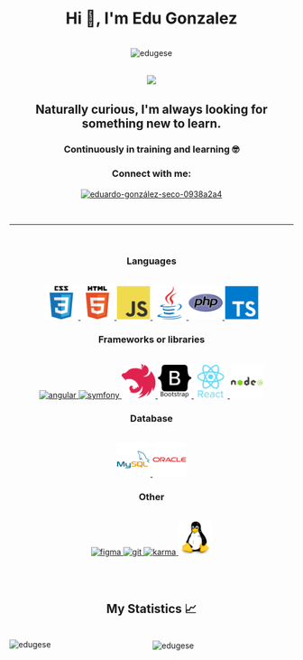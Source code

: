 <h1 align="center">Hi 👋, I'm Edu Gonzalez</h1>
<br/>
<div align="center"><img  src="https://komarev.com/ghpvc/?username=edugese&label=Profile%20views&color=0e75b6&style=flat" alt="edugese" /></div>
<br/>
<p align="center">
	<a href="https://github.com/Bouaskaoun">
		<img src="https://readme-typing-svg.herokuapp.com?lines=Web+Developer;Front-end++Back-end;Always+learning;Always+motivated&center=true&width=380&height=45">
</a>
</p>

<div align="center">


 ## Naturally curious, I'm always looking for something new to learn.

### Continuously in training and learning 🤓
</div>





 
 
<h3 align="center">Connect with me:</h3>
<p align="center">
<a href="https://linkedin.com/in/eduardo-gonzález-seco-0938a2a4" target="blank"><img align="center" src="https://raw.githubusercontent.com/rahuldkjain/github-profile-readme-generator/master/src/images/icons/Social/linked-in-alt.svg" alt="eduardo-gonzález-seco-0938a2a4" height="30" width="40" /></a>
</p>

<br>
<hr>
<br>


<div>

 <div align="center">
 <h3>Languages</h3>
	 <br>
<a href="https://www.w3schools.com/css/" target="_blank" rel="noreferrer"> <img src="https://raw.githubusercontent.com/devicons/devicon/master/icons/css3/css3-original-wordmark.svg" alt="css3" width="60" height="60"/> </a>
<a href="https://www.w3.org/html/" target="_blank" rel="noreferrer"> <img src="https://raw.githubusercontent.com/devicons/devicon/master/icons/html5/html5-original-wordmark.svg" alt="html5" width="60" height="60"/> </a>
<a href="https://developer.mozilla.org/en-US/docs/Web/JavaScript" target="_blank" rel="noreferrer"> <img src="https://raw.githubusercontent.com/devicons/devicon/master/icons/javascript/javascript-original.svg" alt="javascript" width="60" height="60"/> </a>
<a href="https://www.java.com" target="_blank" rel="noreferrer"> <img src="https://raw.githubusercontent.com/devicons/devicon/master/icons/java/java-original.svg" alt="java" width="60" height="60"/> </a>
<a href="https://www.php.net" target="_blank" rel="noreferrer"> <img src="https://raw.githubusercontent.com/devicons/devicon/master/icons/php/php-original.svg" alt="php" width="60" height="60"/> </a>
<a href="https://www.typescriptlang.org/" target="_blank" rel="noreferrer"> <img src="https://raw.githubusercontent.com/devicons/devicon/master/icons/typescript/typescript-original.svg" alt="typescript" width="60" height="60"/> </a> 
	 <br>
</div>

<div align="center">
 <h3>Frameworks or libraries</h3>
	<br>
<a href="https://angular.io" target="_blank" rel="noreferrer"> <img src="https://angular.io/assets/images/logos/angular/angular.svg" alt="angular" width="60" height="60"/> </a>
<a href="https://symfony.com" target="_blank" rel="noreferrer"> <img src="https://symfony.com/logos/symfony_black_03.svg" alt="symfony" width="60" height="60"/> </a>
<a href="https://nestjs.com/" target="_blank" rel="noreferrer"> <img src="https://raw.githubusercontent.com/devicons/devicon/master/icons/nestjs/nestjs-plain.svg" alt="nestjs" width="60" height="60"/> </a>
<a href="https://getbootstrap.com" target="_blank" rel="noreferrer"> <img src="https://raw.githubusercontent.com/devicons/devicon/master/icons/bootstrap/bootstrap-plain-wordmark.svg" alt="bootstrap" width="60" height="60"/> </a> 
<a href="https://reactjs.org/" target="_blank" rel="noreferrer"> <img src="https://raw.githubusercontent.com/devicons/devicon/master/icons/react/react-original-wordmark.svg" alt="react" width="60" height="60"/> </a> 
<a href="https://nodejs.org" target="_blank" rel="noreferrer"> <img src="https://raw.githubusercontent.com/devicons/devicon/master/icons/nodejs/nodejs-original-wordmark.svg" alt="nodejs" width="60" height="60"/> </a> 
<br>
</div>

<div align="center">
 <h3>Database</h3>
	<br>
<a href="https://www.mysql.com/" target="_blank" rel="noreferrer"> <img src="https://raw.githubusercontent.com/devicons/devicon/master/icons/mysql/mysql-original-wordmark.svg" alt="mysql" width="60" height="60"/> </a> 
<a href="https://www.oracle.com/" target="_blank" rel="noreferrer"> <img src="https://raw.githubusercontent.com/devicons/devicon/master/icons/oracle/oracle-original.svg" alt="oracle" width="60" height="60"/> </a> 
</div>

<div align="center">
 <h3>Other</h3>
	<br>
<a href="https://www.figma.com/" target="_blank" rel="noreferrer"> <img src="https://www.vectorlogo.zone/logos/figma/figma-icon.svg" alt="figma" width="60" height="60"/> </a>
<a href="https://git-scm.com/" target="_blank" rel="noreferrer"> <img src="https://www.vectorlogo.zone/logos/git-scm/git-scm-icon.svg" alt="git" width="60" height="60"/> </a>  
<a href="https://karma-runner.github.io/latest/index.html" target="_blank" rel="noreferrer"> <img src="https://raw.githubusercontent.com/detain/svg-logos/780f25886640cef088af994181646db2f6b1a3f8/svg/karma.svg" alt="karma" width="60" height="60"/> </a> 
<a href="https://www.linux.org/" target="_blank" rel="noreferrer"> <img src="https://raw.githubusercontent.com/devicons/devicon/master/icons/linux/linux-original.svg" alt="linux" width="60" height="60"/> </a>
</div>

<br><br>
<h2 align="center">My Statistics 📈 </h2> 


<br>
<div align="center" >
	<div>
		<a><img align="left" src="https://github-readme-stats.vercel.app/api/top-langs?username=edugese&show_icons=true&locale=en&layout=compact&theme=transparent&langs_count=8" alt="edugese" /></a>	
	</div>
	<div>
		<a>&nbsp;<img align="center" src="https://github-readme-stats.vercel.app/api?username=edugese&show_icons=true&locale=en&theme=transparent" alt="edugese" /></a>	
	</div>
	<!-- <div>
		<a><img align="center" src="https://github-readme-streak-stats.herokuapp.com/?user=edugese&theme=transparent" alt="edugese" /></a>
	</div>-->
</div>











